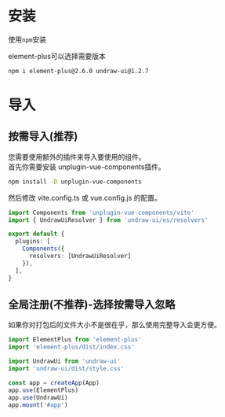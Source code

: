 # 安装

使用`npm`安装  

element-plus可以选择需要版本
```sh
npm i element-plus@2.6.0 undraw-ui@1.2.7
```

# 导入

## 按需导入(推荐)
您需要使用额外的插件来导入要使用的组件。  
首先你需要安装 unplugin-vue-components插件。

```sh
npm install -D unplugin-vue-components
```

然后修改 vite.config.ts 或 vue.config.js 的配置。

```ts
import Components from 'unplugin-vue-components/vite'
import { UndrawUiResolver } from 'undraw-ui/es/resolvers'

export default {
  plugins: [
    Components({
      resolvers: [UndrawUiResolver]
    }),
  ],
}
```

## 全局注册(不推荐)-选择按需导入忽略
如果你对打包后的文件大小不是很在乎，那么使用完整导入会更方便。
```ts
import ElementPlus from 'element-plus'
import 'element-plus/dist/index.css'

import UndrawUi from 'undraw-ui'
import 'undraw-ui/dist/style.css'

const app = createApp(App)
app.use(ElementPlus)
app.use(UndrawUi)
app.mount('#app')
```
